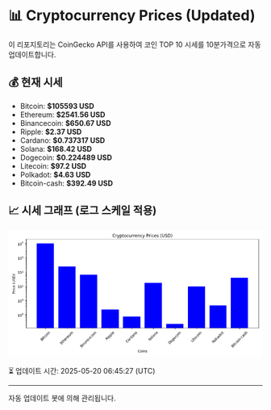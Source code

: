 
# 📊 Cryptocurrency Prices (Updated)

이 리포지토리는 CoinGecko API를 사용하여 코인 TOP 10 시세를 10분가격으로 자동 업데이트합니다.

## 💰 현재 시세
- Bitcoin: **$105593 USD**
- Ethereum: **$2541.56 USD**
- Binancecoin: **$650.67 USD**
- Ripple: **$2.37 USD**
- Cardano: **$0.737317 USD**
- Solana: **$168.42 USD**
- Dogecoin: **$0.224489 USD**
- Litecoin: **$97.2 USD**
- Polkadot: **$4.63 USD**
- Bitcoin-cash: **$392.49 USD**

## 📈 시세 그래프 (로그 스케일 적용)
![Crypto Prices](crypto_prices.png)

⏳ 업데이트 시간: 2025-05-20 06:45:27 (UTC)

---
자동 업데이트 봇에 의해 관리됩니다.
